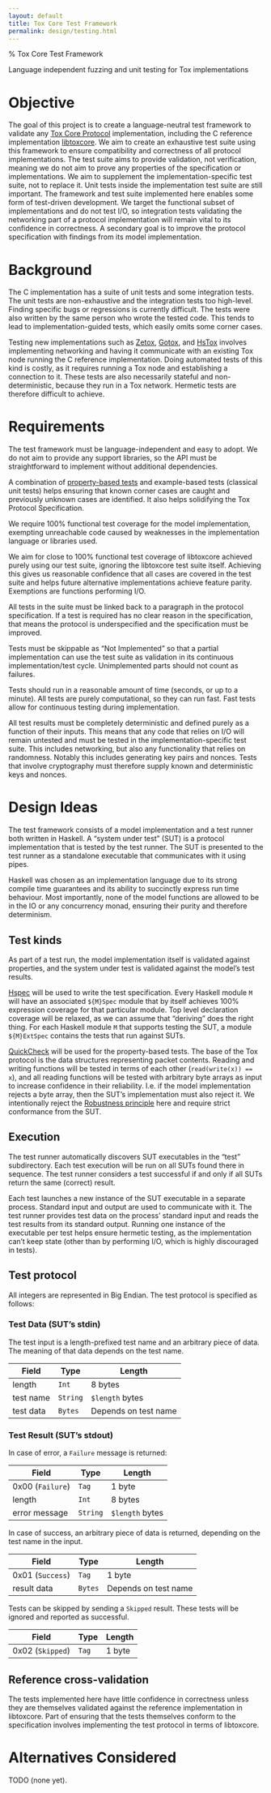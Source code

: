```yaml
---
layout: default
title: Tox Core Test Framework
permalink: design/testing.html
---
```


% Tox Core Test Framework

Language independent fuzzing and unit testing for Tox implementations

# Objective

The goal of this project is to create a language-neutral test framework to
validate any [Tox Core Protocol](https://toktok.github.io/spec) implementation,
including the C reference implementation [libtoxcore](https://github.com/irungentoo/toxcore).
We aim to create an exhaustive test suite using this framework to ensure
compatibility and correctness of all protocol implementations. The test suite
aims to provide validation, not verification, meaning we do not aim to prove
any properties of the specification or implementations. We aim to supplement
the implementation-specific test suite, not to replace it. Unit tests inside
the implementation test suite are still important. The framework and test suite
implemented here enables some form of test-driven development. We target the
functional subset of implementations and do not test I/O, so integration tests
validating the networking part of a protocol implementation will remain vital
to its confidence in correctness. A secondary goal is to improve the protocol
specification with findings from its model implementation.

# Background

The C implementation has a suite of unit tests and some integration tests. The
unit tests are non-exhaustive and the integration tests too high-level. Finding
specific bugs or regressions is currently difficult. The tests were also
written by the same person who wrote the tested code. This tends to lead to
implementation-guided tests, which easily omits some corner cases.

Testing new implementations such as [Zetox](https://github.com/zetok/tox),
[Gotox](https://github.com/vikstrous/gotox), and
[HsTox](https://github.com/TokTok/hs-toxcore) involves implementing networking
and having it communicate with an existing Tox node running the C reference
implementation. Doing automated tests of this kind is costly, as it requires
running a Tox node and establishing a connection to it.  These tests are also
necessarily stateful and non-deterministic, because they run in a Tox network.
Hermetic tests are therefore difficult to achieve.

# Requirements

The test framework must be language-independent and easy to adopt. We do not
aim to provide any support libraries, so the API must be straightforward to
implement without additional dependencies.

A combination of [property-based
tests](https://en.wikipedia.org/wiki/QuickCheck) and example-based tests
(classical unit tests) helps ensuring that known corner cases are caught and
previously unknown cases are identified. It also helps solidifying the Tox
Protocol Specification.

We require 100% functional test coverage for the model implementation,
exempting unreachable code caused by weaknesses in the implementation language
or libraries used.

We aim for close to 100% functional test coverage of libtoxcore achieved purely
using our test suite, ignoring the libtoxcore test suite itself. Achieving this
gives us reasonable confidence that all cases are covered in the test suite and
helps future alternative implementations achieve feature parity. Exemptions are
functions performing I/O.

All tests in the suite must be linked back to a paragraph in the protocol
specification. If a test is required has no clear reason in the specification,
that means the protocol is underspecified and the specification must be
improved.

Tests must be skippable as “Not Implemented” so that a partial implementation
can use the test suite as validation in its continuous implementation/test
cycle. Unimplemented parts should not count as failures.

Tests should run in a reasonable amount of time (seconds, or up to a minute).
All tests are purely computational, so they can run fast. Fast tests allow for
continuous testing during implementation.

All test results must be completely deterministic and defined purely as a
function of their inputs. This means that any code that relies on I/O will
remain untested and must be tested in the implementation-specific test suite.
This includes networking, but also any functionality that relies on randomness.
Notably this includes generating key pairs and nonces. Tests that involve
cryptography must therefore supply known and deterministic keys and nonces.

# Design Ideas

The test framework consists of a model implementation and a test runner both
written in Haskell. A “system under test” (SUT) is a protocol implementation
that is tested by the test runner. The SUT is presented to the test runner as a
standalone executable that communicates with it using pipes.

Haskell was chosen as an implementation language due to its strong compile time
guarantees and its ability to succinctly express run time behaviour. Most
importantly, none of the model functions are allowed to be in the IO or any
concurrency monad, ensuring their purity and therefore determinism.

## Test kinds

As part of a test run, the model implementation itself is validated against
properties, and the system under test is validated against the model’s test
results.

[Hspec](https://hspec.github.io/) will be used to write the test specification.
Every Haskell module `M` will have an associated `${M}Spec` module that by
itself achieves 100% expression coverage for that particular module. Top level
declaration coverage will be relaxed, as we can assume that “deriving” does the
right thing. For each Haskell module `M` that supports testing the SUT, a
module `${M}ExtSpec` contains the tests that run against SUTs.

[QuickCheck](https://hackage.haskell.org/package/QuickCheck) will be used for
the property-based tests. The base of the Tox protocol is the data structures
representing packet contents. Reading and writing functions will be tested in
terms of each other (`read(write(x)) == x`), and all reading functions will be
tested with arbitrary byte arrays as input to increase confidence in their
reliability. I.e. if the model implementation rejects a byte array, then the
SUT’s implementation must also reject it. We intentionally reject the
[Robustness principle](https://en.wikipedia.org/wiki/Robustness_principle) here
and require strict conformance from the SUT.

## Execution

The test runner automatically discovers SUT executables in the “test”
subdirectory. Each test execution will be run on all SUTs found there in
sequence. The test runner considers a test successful if and only if all SUTs
return the same (correct) result.

Each test launches a new instance of the SUT executable in a separate process.
Standard input and output are used to communicate with it. The test runner
provides test data on the process’ standard input and reads the test results
from its standard output. Running one instance of the executable per test helps
ensure hermetic testing, as the implementation can’t keep state (other than by
performing I/O, which is highly discouraged in tests).

## Test protocol

All integers are represented in Big Endian. The test protocol is specified as
follows:

### Test Data (SUT’s stdin)

The test input is a length-prefixed test name and an arbitrary piece of data.
The meaning of that data depends on the test name.

Field     | Type     | Length
--------- | -------- | ------
length    | `Int`    | 8 bytes
test name | `String` | `$length` bytes
test data | `Bytes`  | Depends on test name

### Test Result (SUT’s stdout)

In case of error, a `Failure` message is returned:

Field            | Type     | Length
---------------- | -------- | ------
0x00 (`Failure`) | `Tag`    | 1 byte
length           | `Int`    | 8 bytes
error message    | `String` | `$length` bytes

In case of success, an arbitrary piece of data is returned, depending on the test name in the input.

Field            | Type     | Length
---------------- | -------- | ------
0x01 (`Success`) | `Tag`    | 1 byte
result data      | `Bytes`  | Depends on test name

Tests can be skipped by sending a `Skipped` result. These tests will be ignored and reported as successful.

Field            | Type     | Length
---------------- | -------- | ------
0x02 (`Skipped`) | `Tag`    | 1 byte

## Reference cross-validation

The tests implemented here have little confidence in correctness unless they
are themselves validated against the reference implementation in libtoxcore.
Part of ensuring that the tests themselves conform to the specification
involves implementing the test protocol in terms of libtoxcore.

# Alternatives Considered

TODO (none yet).
